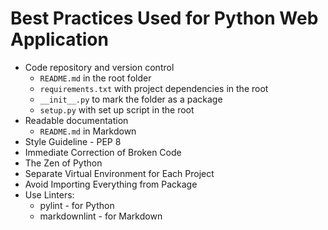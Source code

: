 # Best Practices Used for Python Web Application

- Code repository and version control
  - `README.md` in the root folder
  - `requirements.txt` with project dependencies in the root
  - `__init__.py` to mark the folder as a package
  - `setup.py` with set up script in the root
- Readable documentation
  - `README.md` in Markdown
- Style Guideline - PEP 8
- Immediate Correction of Broken Code
- The Zen of Python
- Separate Virtual Environment for Each Project
- Avoid Importing Everything from Package
- Use Linters:
  - pylint - for Python
  - markdownlint - for Markdown
